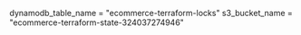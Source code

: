 dynamodb_table_name = "ecommerce-terraform-locks"
s3_bucket_name = "ecommerce-terraform-state-324037274946"

